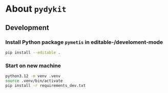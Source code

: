# About `pydykit`

## Development

### Install Python package `pymetis` in editable-/develoment-mode

```bash
pip install --editable .
```

### Start on new machine

```bash
python3.12 -m venv .venv
source .venv/bin/activate
pip install -r requirements_dev.txt
```

